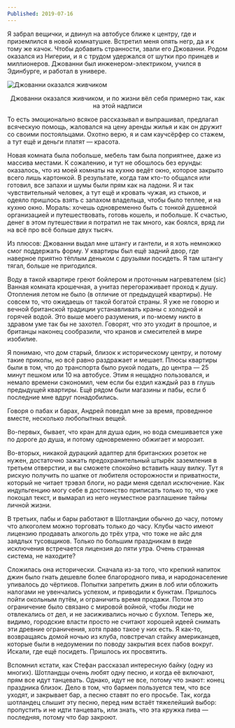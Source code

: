 ```yaml
---
Published: 2019-07-16
---
```


Я забрал вещички, и двинул на автобусе ближе к центру, где и приземлился в новой комнатушке. Встретил меня опять негр, да и к тому же качок. Чтобы добавить странности, звали его Джованни. Родом оказался из Нигерии, и я с трудом удержался от шутки про принцев и миллионеров. Джованни был инженером-электриком, учился в Эдинбурге, и работал в универе.


![Джованни оказался живчиком](IMG_20190619_115109.jpg)
<div style='text-align:center'>Джованни оказался живчиком, и по жизни вёл себя примерно так, как на этой надписи</div>

То есть эмоционально всякое рассказывал и выпрашивал, предлагал всяческую помощь, жаловался на цену аренды жилья и как он дружит со своими постояльцами. Охотно верю, я и сам каучсёрфер со стажем, а тут ещё и деньги платят — красота.

Новая комната была побольше, мебель там была поприятнее, даже из массива местами. К сожалению, и тут не обошлось без ерунды: оказалось, что из моей комнаты на кухню ведёт окно, которое закрыто всего лишь картонкой. В результате, когда там кто-то общался или готовил, все запахи и шумы были прям как на ладони. Я и так чувствительный человек, а тут ещё и кровать чужая, из стыков, и одеяло пришлось взять с запахом владельца, чтобы было теплее, и на кухню окно. Мораль: хочешь одновременно быть с тонкой душевной организацией и путешествовать, готовь кошель, и побольше. К счастью, денег в этом путешествии я потратил не так много, как боялся, вряд ли на всё про всё больше двух тысяч. 

Из плюсов: Джованни выдал мне штангу и гантели, и я хоть немножко смог поддержать форму. У квартиры был ещё задний двор, где наверное приятно тёплым деньком с друзьями посидеть. Я там штангу тягал, больше не пригодился.

Воду в такой квартире греют бойлером и проточным нагревателем (sic) Ванная комната крошечная, а унитаз перегораживает проход к душу. Отопления летом не было (в отличие от предыдущей квартиры). Не совсем то, что ожидаешь от такой богатой страны. Я уже не говорю и вечной британской традиции устанавливать краны с холодной и горячей водой. Это выше моего разумения, и по-моему никто в здравом уме так бы не захотел. Говорят, что это уходит в прошлое, и британцы наконец сообразили, что кранов и смесителей в мире изобилие.

Я понимаю, что дом старый, близок к историческому центру, и потому такие приколы, но всё равно раздражает и мешает. Плюсы квартиры были в том, что до транспорта было рукой подать, до центра — 25 минут пешком или 10 на автобусе. Этим я нещадно пользовался, и немало времени сэкономил, чем если бы ездил каждый раз в глушь предыдущей квартиры. Ещё рядом были магазины и пабы, если б последние мне вдруг понадобились.

Говоря о пабах и барах, Андрей поведал мне за время, проведнное вместе, несколько любопытных вещей. 

Во-первых, бывает, что кран для душа один, но вода смешивается уже по дороге до душа, и потому одновременно обжигает и морозит.

Во-вторых, никакой дурацкий адаптер для британских розеток не нужен, достаточно зажать предохранительный штырёк заземления в третьем отверстии, и вы сможете спокойно вставить нашу вилку. Тут я рискую получить по шапке от любителя осторожности и приватности, который не читает трэвэл блоги, но ради меня сделал исключение. Как индульгенцию могу себе в достоинство приписать только то, что уже покоцал текст, и вымарал из него неуместное разглашение тайны личной жизни.

В третьих, пабы и бары работают в Шотландии обычно до часу, потому что алкоголем можно торговать только до часу. Клубы часто имеют лицензию продавать алкоголь до трёх утра, что тоже не айс для заядлых тусовщиков. Только по большим праздникам в виде исключения встречается лицензия до пяти утра. Очень странная система, не находите?

Сложилась она исторически. Сначала из-за того, что крепкий напиток джин было гнать дешевле более благородного пива, и народонаселение упивалось до чёртиков. Попытки запретить джин в лоб или обложить налогами не увенчались успехом, и приводили к бунктам. Пришлось пойти окольным путём, и ограничить время продажи. Потом это ограничение было связано с мировой войной, чтобы люди не отвлекались от дел, и не засиживались ночью с бухлом. Теперь же, видимо, городские власти просто не считают хорошей идеей снимать эти древние ограничения, хотя право такое у них есть. Я как-то, возвращаясь домой ночью из клуба, повстречал стайку американцев, которые были в недоумении по поводу закрытия всех пабов вокруг. Искали, где ещё посидеть. Пришлось их просвятить.

Вспомнил кстати, как Стефан рассказал интересную байку (одну из многих). Шотландцы очень любят одну песню, и когда её включают, прям все идут танцевать. Однако, идут не все, потому что знают: конец праздника близок. Дело в том, что бармен пользуется тем, что все уходят, и закрывает бар, а песню ставят по его просьбе. Так, когда шотландец слышит эту песню, перед ним встаёт тяжелейший выбор: пропустить и не идти танцевать, или знать, что эта кружка пива — последняя, потому что бар закроют.